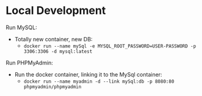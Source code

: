 







Local Development
=================

Run MySQL:
* Totally new container, new DB:
  * `docker run --name mySql -e MYSQL_ROOT_PASSWORD=USER-PASSWORD -p 3306:3306 -d mysql:latest`

Run PHPMyAdmin:
* Run the docker container, linking it to the MySql container:
  * `docker run --name myadmin -d --link mySql:db -p 8080:80 phpmyadmin/phpmyadmin`


